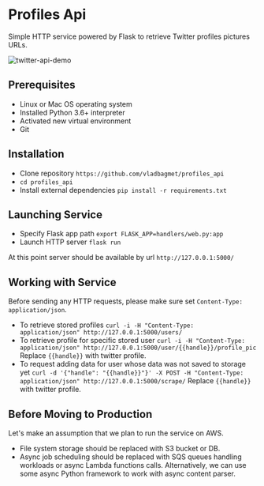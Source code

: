 # Profiles Api
Simple HTTP service powered by Flask to retrieve Twitter profiles pictures URLs.

![twitter-api-demo](https://user-images.githubusercontent.com/23407924/78502536-4a006500-776a-11ea-9c44-4a71ebebc5cb.gif)

## Prerequisites
* Linux or Mac OS operating system
* Installed Python 3.6+ interpreter
* Activated new virtual environment
* Git

## Installation
* Clone repository `https://github.com/vladbagmet/profiles_api`
* `cd profiles_api`
* Install external dependencies `pip install -r requirements.txt`

## Launching Service
* Specify Flask app path `export FLASK_APP=handlers/web.py:app`
* Launch HTTP server `flask run`

At this point server should be available by url `http://127.0.0.1:5000/`

## Working with Service
Before sending any HTTP requests, please make sure set `Content-Type: application/json`.
* To retrieve stored profiles `curl -i -H "Content-Type: application/json" http://127.0.0.1:5000/users/`
* To retrieve profile for specific stored user `curl -i -H "Content-Type: application/json" http://127.0.0.1:5000/user/{{handle}}/profile_pic`
Replace `{{handle}}` with twitter profile.
* To request adding data for user whose data was not saved to storage yet `curl -d '{"handle": "{{handle}}"}' -X POST -H "Content-Type: application/json" http://127.0.0.1:5000/scrape/`
Replace `{{handle}}` with twitter profile.

## Before Moving to Production
Let's make an assumption that we plan to run the service on AWS.
* File system storage should be replaced with S3 bucket or DB.
* Async job scheduling should be replaced with SQS queues handling workloads or async Lambda functions calls. 
Alternatively, we can use some async Python framework to work with async content parser.
